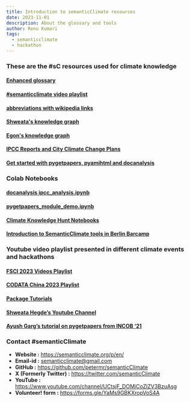```yaml
---
title: Introduction to semanticClimate resources
date: 2023-11-01
description: About the glossary and tools 
author: Renu Kumari
tags:
  - semanticclimate
  - hackathon
---
```


### These are the #sC resources used for climate knowledge 

#### [Enhanced glossary](https://vivliostyle.org/viewer/#src=https://raw.githubusercontent.com/semanticClimate/glossary-demo/main/html/index.html&enableMarker=true&mark=0-36576-0-160-36736,0-36576-0-181-36757,red%1Fhello%1FOC%20can%20affect%20other%20c)

#### [#semanticclimate video playlist](https://www.youtube.com/playlist?list=PLtKHReMoCMwl3taR18VfvuUHJTO0Cs92y)

#### [abbreviations with wikipedia links](https://github.com/petermr/semanticClimate/blob/main/ipcc/ar6/test/total_glossary/glossaries/total/acronyms_wiki_pedia.csv)

#### [Shweata's knowledge graph](https://github.com/petermr/semanticClimate/blob/main/ipcc/ar6/test/total_glossary/ipcc_glossary.html)

#### [Egon's knowledge graph](https://kg-ipclimatec-reports.wikibase.cloud/wiki/Main_Page)

#### [IPCC Reports and City Climate Change Plans](https://semanticclimate.org/city-climate-plans/#H9711914)

#### [Get started with pygetpapers, pyamihtml and docanalysis](https://semanticclimate.org/p/en/posts/alpha-tests-for-fsci-23/)

### Colab Notebooks

#### [docanalysis ipcc_analysis.ipynb](https://colab.research.google.com/drive/1sT2Die3pV3dLcyHgwZBg3IxS2FJ_8W0-?usp=sharing)

#### [pygetpapers_module_demo.ipynb](https://colab.research.google.com/github/petermr/pygetpapers/blob/main/pygetpapers_module_demo.ipynb)

#### [Climate Knowledge Hunt Notebooks](https://github.com/petermr/semanticClimate/tree/main/outreach/climate_knowledge_hunt_hackathon/Hackathon_Notebook)

#### [Introduction to SemanticClimate tools in Berlin Barcamp](https://semanticclimate.org/p/en/posts/barcamp_post3/)

### Youtube video playlist presented in different climate events and hackathons

#### [FSCI 2023 Videos Playlist](https://www.youtube.com/playlist?list=PLtKHReMoCMwmmlDDTbDQx2A3oHgQXw4mT)

#### [CODATA China 2023 Playlist](https://www.youtube.com/playlist?list=PLtKHReMoCMwl3taR18VfvuUHJTO0Cs92y)

#### [Package Tutorials](https://www.youtube.com/playlist?list=PLtKHReMoCMwmUCHn0YuGRGY1jbtovjAly)

#### [Shweata Hegde’s Youtube Channel](https://www.youtube.com/@ShweataNHegde/videos)

#### [Ayush Garg’s tutorial on pygetpapers from INCOB ‘21](https://www.youtube.com/watch?v=pUjiNzLVHLY&)

### Contact #semanticClimate

- **Website :** https://semanticclimate.org/p/en/
- **Email-id :** semanticclimate@gmail.com
- **GitHub :** https://github.com/petermr/semanticClimate
- **X (Formerly Twitter) :** https://twitter.com/semanticClimate
- **YouTube :** https://www.youtube.com/channel/UCtsjF_DOMiCoZlZV3BzuAsg
- **Volunteer! form :** https://forms.gle/YaMs9GBKXropVoS4A
 













